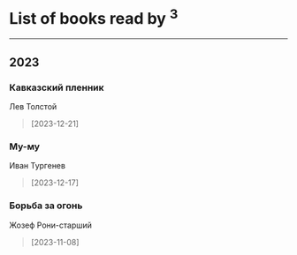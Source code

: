 # List of books read by [](https://plus.google.com/u/0/115095777313809768381/)<sup>3</sup>
---

## 2023

### Кавказский пленник
Лев Толстой
> [2023-12-21] 


### Му-му
Иван Тургенев
> [2023-12-17] 


### Борьба за огонь
Жозеф Рони-старший
> [2023-11-08] 



